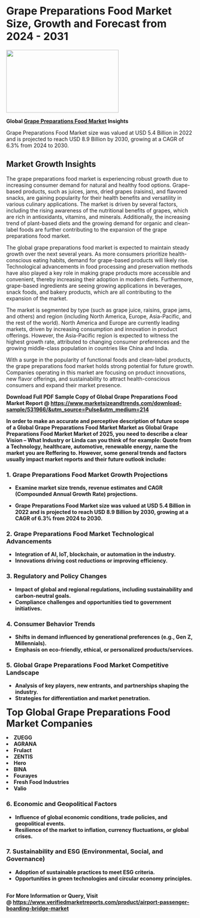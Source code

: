 <H1>Grape Preparations Food Market Size, Growth and Forecast from 2024 - 2031</H1><img class="aligncenter size-medium wp-image-584254" src="https://thirdeyenews.in/wp-content/uploads/2024/09/Global-Market-Research-300x168.jpeg" alt="" width="300" height="168" /><p><strong>Global&nbsp;<a href="https://www.marketsizeandtrends.com/download-sample/531966/&amp;utm_source=Pulse&amp;utm_medium=214">Grape Preparations Food Market</a> Insights</strong></p><p>Grape Preparations Food Market size was valued at USD 5.4 Billion in 2022 and is projected to reach USD 8.9 Billion by 2030, growing at a CAGR of 6.3% from 2024 to 2030.</p><p><h2>Market Growth Insights</h2> <p>The grape preparations food market is experiencing robust growth due to increasing consumer demand for natural and healthy food options. Grape-based products, such as juices, jams, dried grapes (raisins), and flavored snacks, are gaining popularity for their health benefits and versatility in various culinary applications. The market is driven by several factors, including the rising awareness of the nutritional benefits of grapes, which are rich in antioxidants, vitamins, and minerals. Additionally, the increasing trend of plant-based diets and the growing demand for organic and clean-label foods are further contributing to the expansion of the grape preparations food market.</p> <p><strong></strong></p> <p>The global grape preparations food market is expected to maintain steady growth over the next several years. As more consumers prioritize health-conscious eating habits, demand for grape-based products will likely rise. Technological advancements in food processing and preservation methods have also played a key role in making grape products more accessible and convenient, thereby increasing their adoption in modern diets. Furthermore, grape-based ingredients are seeing growing applications in beverages, snack foods, and bakery products, which are all contributing to the expansion of the market.</p> <p>The market is segmented by type (such as grape juice, raisins, grape jams, and others) and region (including North America, Europe, Asia-Pacific, and the rest of the world). North America and Europe are currently leading markets, driven by increasing consumption and innovation in product offerings. However, the Asia-Pacific region is expected to witness the highest growth rate, attributed to changing consumer preferences and the growing middle-class population in countries like China and India.</p> <p>With a surge in the popularity of functional foods and clean-label products, the grape preparations food market holds strong potential for future growth. Companies operating in this market are focusing on product innovations, new flavor offerings, and sustainability to attract health-conscious consumers and expand their market presence.</p> <p><strong></p><p><span class=""><strong>Download Full PDF Sample Copy of Global Grape Preparations Food Market Report</strong> @ <a href="https://www.marketsizeandtrends.com/download-sample/531966/&amp;utm_source=Pulse&amp;utm_medium=214" target="_blank">https://www.marketsizeandtrends.com/download-sample/531966/&amp;utm_source=Pulse&amp;utm_medium=214</a></span></p><p>In order to make an accurate and perceptive description of future scope of a Global&nbsp;Grape Preparations Food Market Market as Global&nbsp;Grape Preparations Food Market Market of 2025, you need to describe a clear Vision &ndash; What Industry or Linda can you think of for example: Quote from a Technology, healthcare, automotive, renewable energy, name the market you are Reffering to. However, some general trends and factors usually impact market reports and their future outlook include:</p><h3>1.&nbsp;<strong>Grape Preparations Food Market Growth Projections</strong></h3><ul><li>Examine market size trends, revenue estimates and CAGR (Compounded Annual Growth Rate) projections.</li><li><p>Grape Preparations Food Market size was valued at USD 5.4 Billion in 2022 and is projected to reach USD 8.9 Billion by 2030, growing at a CAGR of 6.3% from 2024 to 2030.</p></li></ul><h3>2.&nbsp;<strong>Grape Preparations Food Market Technological Advancements</strong></h3><ul><li>Integration of AI, IoT, blockchain, or automation in the industry.</li><li>Innovations driving cost reductions or improving efficiency.</li></ul><h3>3.&nbsp;<strong>Regulatory and Policy Changes</strong></h3><ul><li>Impact of global and regional regulations, including sustainability and carbon-neutral goals.</li><li>Compliance challenges and opportunities tied to government initiatives.</li></ul><h3>4.&nbsp;<strong>Consumer Behavior Trends</strong></h3><ul><li>Shifts in demand influenced by generational preferences (e.g., Gen Z, Millennials).</li><li>Emphasis on eco-friendly, ethical, or personalized products/services.</li></ul><h3>5.&nbsp;<strong>Global Grape Preparations Food Market Competitive Landscape</strong></h3><ul><li>Analysis of key players, new entrants, and partnerships shaping the industry.</li><li>Strategies for differentiation and market penetration.</li></ul><p data-pm-slice="1 1 []"><span style="color: inherit; font-family: inherit; font-size: 25px;">Top Global Grape Preparations Food Market Companies</span></p><div class="" data-test-id=""><p><li>ZUEGG</li><li> AGRANA</li><li> Frulact</li><li> ZENTIS</li><li> Hero</li><li> BINA</li><li> Fourayes</li><li> Fresh Food Industries</li><li> Valio</li></p></div><h3>6.&nbsp;<strong>Economic and Geopolitical Factors</strong></h3><ul><li>Influence of global economic conditions, trade policies, and geopolitical events.</li><li>Resilience of the market to inflation, currency fluctuations, or global crises.</li></ul><h3>7.&nbsp;<strong>Sustainability and ESG (Environmental, Social, and Governance)</strong></h3><ul><li>Adoption of sustainable practices to meet ESG criteria.</li><li>Opportunities in green technologies and circular economy principles.</li></ul><h2><strong style="font-size: 14px;">For More Information or Query, Visit @&nbsp;</strong><a style="background-color: #ffffff; font-size: 14px;" href="https://www.marketsizeandtrends.com/report/grape-preparations-food-market/" target="_blank">https://www.verifiedmarketreports.com/product/airport-passenger-boarding-bridge-market</a></h2>

